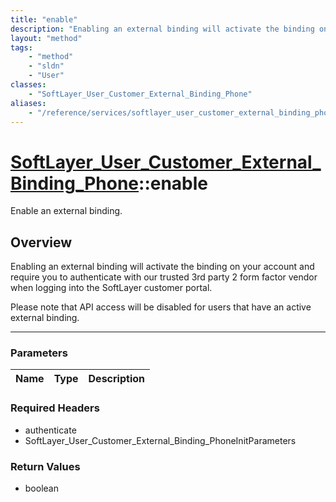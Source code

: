 ```yaml
---
title: "enable"
description: "Enabling an external binding will activate the binding on your account and require you to authenticate with our trusted... "
layout: "method"
tags:
    - "method"
    - "sldn"
    - "User"
classes:
    - "SoftLayer_User_Customer_External_Binding_Phone"
aliases:
    - "/reference/services/softlayer_user_customer_external_binding_phone/enable"
---
```

# [SoftLayer_User_Customer_External_Binding_Phone](/reference/services/SoftLayer_User_Customer_External_Binding_Phone)::enable


Enable an external binding.


## Overview 
Enabling an external binding will activate the binding on your account and require you to authenticate with our trusted 3rd party 2 form factor vendor when logging into the SoftLayer customer portal. 

Please note that API access will be disabled for users that have an active external binding. 

-----

### Parameters 
|Name | Type | Description |
| --- | --- | --- |


### Required Headers
* authenticate
* SoftLayer_User_Customer_External_Binding_PhoneInitParameters


### Return Values
* boolean





